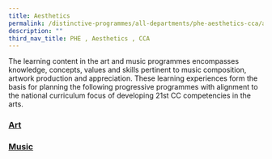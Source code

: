 ```yaml
---
title: Aesthetics
permalink: /distinctive-programmes/all-departments/phe-aesthetics-cca/aesthetics/
description: ""
third_nav_title: PHE , Aesthetics , CCA
---
```

The learning content in the art and music programmes encompasses knowledge, concepts, values and skills pertinent to music composition, artwork production and appreciation. These learning experiences form the basis for planning the following progressive programmes with alignment to the national curriculum focus of developing 21st CC competencies in the arts.

### [Art](/distinctive-programmes/all-departments/phe-aesthetics-cca/aesthetics/art/)

### [Music](/distinctive-programmes/all-departments/phe-aesthetics-cca/aesthetics/music/)